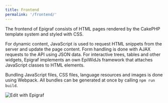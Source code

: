 ```yaml
---
title: Frontend
permalink: '/frontend/'
---
```


The frontend of Epigraf consists of HTML pages rendered by the CakePHP template system and styled with CSS.

For dynamic content, JavaScript is used to request HTML snippets from the server and update the page content.
Form handling is done with AJAX requests to the API using JSON data.
For interactive trees, tables and other widgets, Epigraf implements an own EpiWidJs framework that attaches JavaScript classes to HTML elements.

Bundling JavaScript files, CSS files, language resources and images is done using Webpack.
All bundles can be generated at once by calling `npm run build`.

![Edit with Epigraf](assets/img/epigraf-editor.png)
